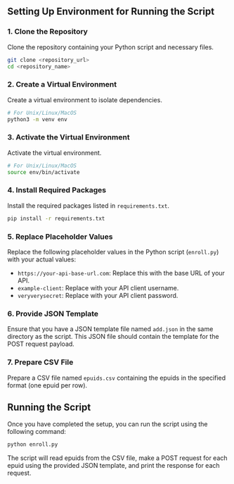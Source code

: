 ## Setting Up Environment for Running the Script

### 1. Clone the Repository
Clone the repository containing your Python script and necessary files.

```bash
git clone <repository_url>
cd <repository_name>
```

### 2. Create a Virtual Environment
Create a virtual environment to isolate dependencies.

```bash
# For Unix/Linux/MacOS
python3 -m venv env
```

### 3. Activate the Virtual Environment
Activate the virtual environment.

```bash
# For Unix/Linux/MacOS
source env/bin/activate
```

### 4. Install Required Packages
Install the required packages listed in `requirements.txt`.

```bash
pip install -r requirements.txt
```

### 5. Replace Placeholder Values
Replace the following placeholder values in the Python script (`enroll.py`) with your actual values:

- `https://your-api-base-url.com`: Replace this with the base URL of your API.
- `example-client`: Replace with your API client username.
- `veryverysecret`: Replace with your API client password.

### 6. Provide JSON Template
Ensure that you have a JSON template file named `add.json` in the same directory as the script. This JSON file should contain the template for the POST request payload.

### 7. Prepare CSV File
Prepare a CSV file named `epuids.csv` containing the epuids in the specified format (one epuid per row).

## Running the Script
Once you have completed the setup, you can run the script using the following command:

```bash
python enroll.py
```

The script will read epuids from the CSV file, make a POST request for each epuid using the provided JSON template, and print the response for each request.


